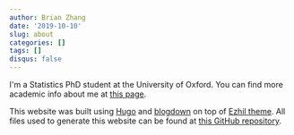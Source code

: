```yaml
---
author: Brian Zhang
date: '2019-10-10'
slug: about
categories: []
tags: []
disqus: false
---
```


I'm a Statistics PhD student at the University of Oxford. You can find more academic info about me at [this page](http://www.stats.ox.ac.uk/~bzhang/).

This website was built using <a href="https://gohugo.io">Hugo</a> and <a href="https://github.com/rstudio/blogdown">blogdown</a> on top of <a href="https://github.com/vividvilla/ezhil">Ezhil theme</a>. All files used to generate this website can be found at [this GitHub repository](https://github.com/brianzhang01/blog).
